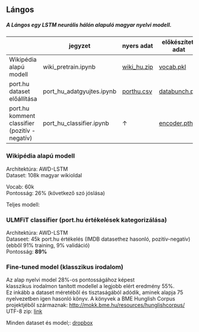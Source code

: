 ## Lángos

##### A Lángos egy LSTM neurális hálón alapuló magyar nyelvi modell.

|                                                | jegyzet                   | nyers adat                                                   | előkészített adat                                            | modell                                                       |
| ---------------------------------------------- | ------------------------- | ------------------------------------------------------------ | ------------------------------------------------------------ | ------------------------------------------------------------ |
| Wikipédia alapú modell                         | wiki_pretrain.ipynb       | [wiki_hu.zip](https://www.dropbox.com/s/o4zv1ap6gtx7r0m/wiki.zip?dl=0) | [vocab.pkl](https://www.dropbox.com/s/jtypwtg4e2awxxm/wiki_hu_vocab.pkl?dl=0) | [wikimodell.pth](https://www.dropbox.com/s/twc1uuvfc222tej/wiki_hu.pth?dl=0) |
| port.hu dataset előállítása                    | port_hu_adatgyujtes.ipynb | [porthu.csv](https://www.dropbox.com/s/rji3oq4yrhf371k/port_hu_dataset.csv?dl=0) | [databunch.pkl](https://www.dropbox.com/s/2fkiy7agzzcgvpx/port_hu_databunch.pkl?dl=0) | -                                                            |
| port.hu komment classifier (pozitív - negatív) | port_hu_classifier.ipynb  | ↑                                                            | [encoder.pth](https://www.dropbox.com/s/khisj9kbu5qi6c9/port_hu_encoder.pth?dl=0) | [classifier.pth](https://www.dropbox.com/s/595ojtrgav68xwt/port_hu_classifier.pth?dl=0) |



### Wikipédia alapú modell

Architektúra: AWD-LSTM  
Dataset: 108k magyar wikioldal  

Vocab: 60k  
Pontosság: 26% (következő szó jóslása)  

Teljes modell:


### ULMFiT classifier (port.hu értékelések kategorizálása)

Architektúra: AWD-LSTM  
Dataseet: 45k port.hu értékelés (IMDB datasethez hasonló, pozitív-negatív)
(ebből 91% training, 9% validáció)  
Pontosság: **89%**

### Fine-tuned model (klasszikus irodalom)

Az alap nyelvi model 28%-os pontosságához képest  
klasszikus irodalmon tanított modellel a legjobb elért eredmény 55%.  
Ez inkább a dataset méretéből és tisztaságából adódik, aminek alapja 75 nyelvezetben igen hasonló könyv.
A könyvek a BME Hunglish Corpus projektjéből származnak:
http://mokk.bme.hu/resources/hunglishcorpus/
UTF-8 zip: [link](https://www.dropbox.com/s/0xji1v8h414jdku/classical.zip?dl=0)

Minden dataset és model;: [dropbox](https://www.dropbox.com/sh/ynk07h7cmcygyzk/AABWMoJZHHQTprRMElAD_33ha?dl=0)
